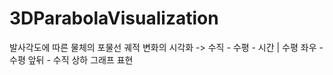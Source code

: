 # 3DParabolaVisualization
발사각도에 따른 물체의 포물선 궤적 변화의 시각화 -> 수직 - 수평 - 시간 | 수평 좌우 - 수평 앞뒤 - 수직 상하 그래프 표현
